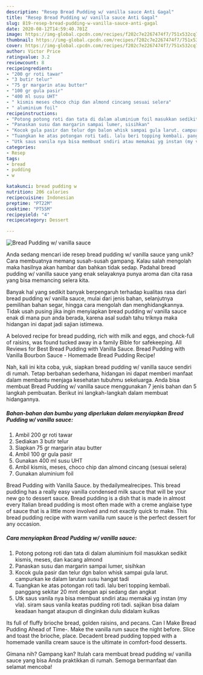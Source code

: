 ```yaml
---
description: "Resep Bread Pudding w/ vanilla sauce Anti Gagal"
title: "Resep Bread Pudding w/ vanilla sauce Anti Gagal"
slug: 819-resep-bread-pudding-w-vanilla-sauce-anti-gagal
date: 2020-08-12T14:59:40.701Z
image: https://img-global.cpcdn.com/recipes/f202c7e2267474f7/751x532cq70/bread-pudding-w-vanilla-sauce-foto-resep-utama.jpg
thumbnail: https://img-global.cpcdn.com/recipes/f202c7e2267474f7/751x532cq70/bread-pudding-w-vanilla-sauce-foto-resep-utama.jpg
cover: https://img-global.cpcdn.com/recipes/f202c7e2267474f7/751x532cq70/bread-pudding-w-vanilla-sauce-foto-resep-utama.jpg
author: Victor Price
ratingvalue: 3.2
reviewcount: 8
recipeingredient:
- "200 gr roti tawar"
- "3 butir telur"
- "75 gr margarin atau butter"
- "100 gr gula pasir"
- "400 ml susu UHT"
- " kismis meses choco chip dan almond cincang sesuai selera"
- " aluminium foil"
recipeinstructions:
- "Potong potong roti dan tata di dalam aluminium foil masukkan sedikit kismis, meses, dan kacang almond"
- "Panaskan susu dan margarin sampai lumer, sisihkan"
- "Kocok gula pasir dan telur dgn balon whisk sampai gula larut. campurkan ke dalam larutan susu hangat tadi"
- "Tuangkan ke atas potongan roti tadi. lalu beri topping kembali. panggang sekitar 20 mnt dengan api sedang dan angkat"
- "Utk saus vanila nya bisa membuat sndiri atau memakai yg instan (my vla). siram saus vanila keatas pudding roti tadi. sajikan bisa dalam keadaan hangat ataupun di dinginkan dulu didalam kulkas"
categories:
- Resep
tags:
- bread
- pudding
- w

katakunci: bread pudding w 
nutrition: 206 calories
recipecuisine: Indonesian
preptime: "PT22M"
cooktime: "PT55M"
recipeyield: "4"
recipecategory: Dessert

---
```



![Bread Pudding w/ vanilla sauce](https://img-global.cpcdn.com/recipes/f202c7e2267474f7/751x532cq70/bread-pudding-w-vanilla-sauce-foto-resep-utama.jpg)

Anda sedang mencari ide resep bread pudding w/ vanilla sauce yang unik? Cara membuatnya memang susah-susah gampang. Kalau salah mengolah maka hasilnya akan hambar dan bahkan tidak sedap. Padahal bread pudding w/ vanilla sauce yang enak selayaknya punya aroma dan cita rasa yang bisa memancing selera kita.

Banyak hal yang sedikit banyak berpengaruh terhadap kualitas rasa dari bread pudding w/ vanilla sauce, mulai dari jenis bahan, selanjutnya pemilihan bahan segar, hingga cara mengolah dan menghidangkannya. Tidak usah pusing jika ingin menyiapkan bread pudding w/ vanilla sauce enak di mana pun anda berada, karena asal sudah tahu triknya maka hidangan ini dapat jadi sajian istimewa.

A beloved recipe for bread pudding, rich with milk and eggs, and chock-full of raisins, was found tucked away in a family Bible for safekeeping. All Reviews for Best Bread Pudding with Vanilla Sauce. Bread Pudding with Vanilla Bourbon Sauce - Homemade Bread Pudding Recipe!


Nah, kali ini kita coba, yuk, siapkan bread pudding w/ vanilla sauce sendiri di rumah. Tetap berbahan sederhana, hidangan ini dapat memberi manfaat dalam membantu menjaga kesehatan tubuhmu sekeluarga. Anda bisa membuat Bread Pudding w/ vanilla sauce menggunakan 7 jenis bahan dan 5 langkah pembuatan. Berikut ini langkah-langkah dalam membuat hidangannya.

<!--inarticleads1-->

##### Bahan-bahan dan bumbu yang diperlukan dalam menyiapkan Bread Pudding w/ vanilla sauce:

1. Ambil 200 gr roti tawar
1. Sediakan 3 butir telur
1. Siapkan 75 gr margarin atau butter
1. Ambil 100 gr gula pasir
1. Gunakan 400 ml susu UHT
1. Ambil  kismis, meses, choco chip dan almond cincang (sesuai selera)
1. Gunakan  aluminium foil


Bread Pudding with Vanilla Sauce. by thedailymealrecipes. This bread pudding has a really easy vanilla condensed milk sauce that will be your new go to dessert sauce. Bread pudding is a dish that is made in almost every Italian bread pudding is most often made with a creme anglaise type of sauce that is a little more involved and not exactly quick to make. This bread pudding recipe with warm vanilla rum sauce is the perfect dessert for any occasion. 

<!--inarticleads2-->

##### Cara menyiapkan Bread Pudding w/ vanilla sauce:

1. Potong potong roti dan tata di dalam aluminium foil masukkan sedikit kismis, meses, dan kacang almond
1. Panaskan susu dan margarin sampai lumer, sisihkan
1. Kocok gula pasir dan telur dgn balon whisk sampai gula larut. campurkan ke dalam larutan susu hangat tadi
1. Tuangkan ke atas potongan roti tadi. lalu beri topping kembali. panggang sekitar 20 mnt dengan api sedang dan angkat
1. Utk saus vanila nya bisa membuat sndiri atau memakai yg instan (my vla). siram saus vanila keatas pudding roti tadi. sajikan bisa dalam keadaan hangat ataupun di dinginkan dulu didalam kulkas


Its full of fluffy brioche bread, golden raisins, and pecans. Can I Make Bread Pudding Ahead of Time-. Make the vanilla rum sauce the night before. Slice and toast the brioche, place. Decadent bread pudding topped with a homemade vanilla cream sauce is the ultimate in comfort-food desserts. 

Gimana nih? Gampang kan? Itulah cara membuat bread pudding w/ vanilla sauce yang bisa Anda praktikkan di rumah. Semoga bermanfaat dan selamat mencoba!

